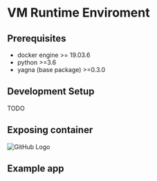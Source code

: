 # VM Runtime Enviroment

## Prerequisites

- docker engine >= 19.03.6
- python >=3.6
- yagna (base package) >=0.3.0

## Development Setup

TODO

## Exposing container

![GitHub Logo](../art/exposing-container.gif)

## Example app
